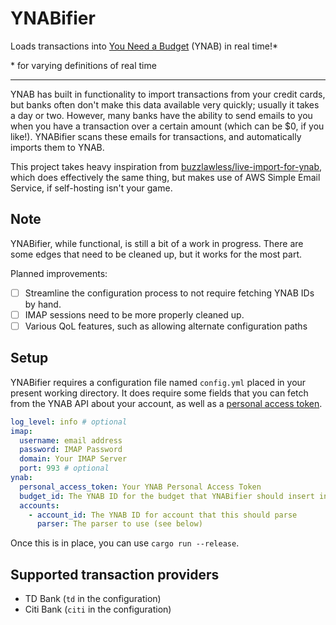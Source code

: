 # YNABifier


Loads transactions into [You Need a Budget](https://www.youneedabudget.com/) (YNAB) in real time!*

\* for varying definitions of real time

<hr>

YNAB has built in functionality to import transactions from your credit cards, but banks often don't make this data available very quickly; usually it takes a day or two. However, many banks have the ability to send emails to you when you have a transaction over a certain amount (which can be $0, if you like!). YNABifier scans these emails for transactions, and automatically imports them to YNAB.

This project takes heavy inspiration from [buzzlawless/live-import-for-ynab](https://github.com/buzzlawless/live-import-for-ynab), which does effectively the same thing, but makes use of AWS Simple Email Service, if self-hosting isn't your game.

## Note
YNABifier, while functional, is still a bit of a work in progress. There are some edges that need to be cleaned up, but it works for the most part.

Planned improvements:
 - [ ] Streamline the configuration process to not require fetching YNAB IDs by hand.
 - [ ] IMAP sessions need to be more properly cleaned up.
 - [ ] Various QoL features, such as allowing alternate configuration paths

## Setup

YNABifier requires a configuration file named `config.yml` placed in your present working directory. It does require some fields that you can fetch from the YNAB API about your account, as well as a [personal access token](https://api.youneedabudget.com/).

```yml
log_level: info # optional
imap:
  username: email address
  password: IMAP Password
  domain: Your IMAP Server
  port: 993 # optional
ynab:
  personal_access_token: Your YNAB Personal Access Token
  budget_id: The YNAB ID for the budget that YNABifier should insert into
  accounts:
    - account_id: The YNAB ID for account that this should parse
      parser: The parser to use (see below)
```

Once this is in place, you can use `cargo run --release`.

## Supported transaction providers
- TD Bank (`td` in the configuration)
- Citi Bank (`citi` in the configuration)
